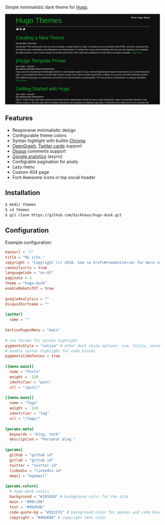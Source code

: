 Simple minimalistic dark theme for [Hugo](https://gohugo.io/).

![screenshot](https://github.com/bickhaus/hugo-dusk/blob/master/images/tn.png "screenshot")

## Features

* Responsive minimalistic design
* Configurable theme colors
* Syntax highlight with builtin [Chroma](http://gohugo.io/content-management/syntax-highlighting/)
* [OpenGraph](http://ogp.me/), [Twitter cards](https://dev.twitter.com/cards/overview) support
* [Disqus](https://disqus.com/) comments support
* [Google analytics](https://www.google.com/analytics/) (async)
* Configrable pagination for posts
* Lazy menu
* Custom 404 page
* Font Awesome icons in top social header

## Installation

~~~sh
$ mkdir themes
$ cd themes
$ git clone https://github.com/bickhaus/hugo-dusk.git
~~~

## Configuration

Example configuration:

~~~~toml
baseurl = "/"
title = "My site."
copyright = "Copyright (c) 2018. See <a href=#>someSite</a> for more information."
canonifyurls = true
languageCode = "en-US"
paginate = 3
theme = "hugo-dusk"
enableRobotsTXT = true

googleAnalytics = ""
disqusShortname = ""

[author]
  name = ""

SectionPagesMenu = "main"

# use Chroma for syntax highlight
pygmentsStyle = "native" # other dark style options: vim, fruity, monokai
# enable syntax highlight for code blocks
pygmentsCodeFences = true

[[menu.main]]
  name = "Posts"
  weight = -120
  identifier = "post"
  url = "/post/"

[[menu.main]]
  name = "Tags"
  weight = -110
  identifier = "tag"
  url = "/tags/"

[params.meta]
  keywords = "blog, tech"
  description = "Personal blog."

[params]
  github = "github id"
  gitlab = "gitlab id"
  twitter = "twitter id"
  linkedin = "linkedin id"
  email = "myemail"

[params.colors]
  # hugo-dusk colors
  background = "#101010" # background color for the site
  main = "#99cc66"
  text = "#dbdbdb"
  code-quote-bg = "#1D1F21" # background color for quotes and code blocks
  copyright = "#404040" # copyright text color
~~~~
